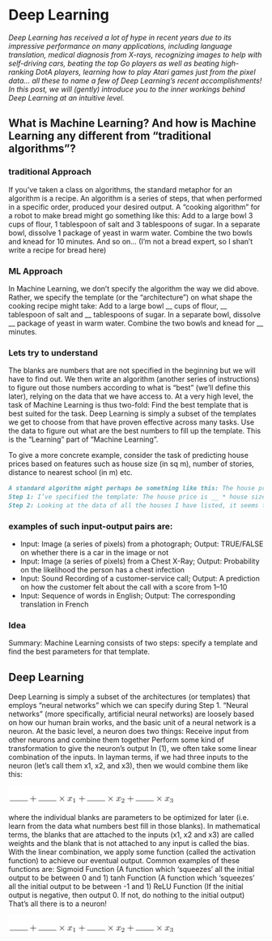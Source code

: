 # Deep Learning

_Deep Learning has received a lot of hype in recent years due to its impressive performance on many applications, including language translation, medical diagnosis from X-rays, recognizing images to help with self-driving cars, beating the top Go players as well as beating high-ranking DotA players, learning how to play Atari games just from the pixel data… all these to name a few of Deep Learning’s recent accomplishments! In this post, we will (gently) introduce you to the inner workings behind Deep Learning at an intuitive level._

## **What is Machine Learning? And how is Machine Learning any different from “traditional algorithms”?**
### traditional Approach
If you’ve taken a class on algorithms, the standard metaphor for an algorithm is a recipe. An algorithm is a series of steps, that when performed in a specific order, produced your desired output. A “cooking algorithm” for a robot to make bread might go something like this:
Add to a large bowl 3 cups of flour, 1 tablespoon of salt and 3 tablespoons of sugar.
In a separate bowl, dissolve 1 package of yeast in warm water.
Combine the two bowls and knead for 10 minutes.
And so on… (I’m not a bread expert, so I shan’t write a recipe for bread here)
### ML Approach
In Machine Learning, we don’t specify the algorithm the way we did above. Rather, we specify the template (or the “architecture”) on what shape the cooking recipe might take:
Add to a large bowl __ cups of flour, __ tablespoon of salt and __ tablespoons of sugar.
In a separate bowl, dissolve __ package of yeast in warm water.
Combine the two bowls and knead for __ minutes.

### Lets try to understand
The blanks are numbers that are not specified in the beginning but we will have to find out. We then write an algorithm (another series of instructions) to figure out those numbers according to what is “best” (we’ll define this later), relying on the data that we have access to.
At a very high level, the task of Machine Learning is thus two-fold:
Find the best template that is best suited for the task. Deep Learning is simply a subset of the templates we get to choose from that have proven effective across many tasks.
Use the data to figure out what are the best numbers to fill up the template. This is the “Learning” part of “Machine Learning”.

To give a more concrete example, consider the task of predicting house prices based on features such as house size (in sq m), number of stories, distance to nearest school (in m) etc.
```markdown
A standard algorithm might perhaps be something like this: The house price is approximately (100 * house size) + (1000 * number of stories) — (30 * distance to nearest school. A (parametric) Machine Learning approach would look something like this:
Step 1: I’ve specified the template: The house price is __ * house size + __ * number of stories + __ * distance to nearest school.
Step 2: Looking at the data of all the houses I have listed, it seems that the best numbers to fill in the blanks is (90.3, 1006.2, -40.5) respectively.
```

### examples of such input-output pairs are:
* Input: Image (a series of pixels) from a photograph; Output: TRUE/FALSE on whether there is a car in the image or not
* Input: Image (a series of pixels) from a Chest X-Ray; Output: Probability on the likelihood the person has a chest infection
* Input: Sound Recording of a customer-service call; Output: A prediction on how the customer felt about the call with a score from 1–10
* Input: Sequence of words in English; Output: The corresponding translation in French

### Idea
Summary: Machine Learning consists of two steps: specify a template and find the best parameters for that template.



## Deep Learning 
Deep Learning is simply a subset of the architectures (or templates) that employs “neural networks” which we can specify during Step 1. “Neural networks” (more specifically, artificial neural networks) are loosely based on how our human brain works, and the basic unit of a neural network is a neuron.
At the basic level, a neuron does two things:
Receive input from other neurons and combine them together
Perform some kind of transformation to give the neuron’s output
In (1), we often take some linear combination of the inputs. In layman terms, if we had three inputs to the neuron (let’s call them x1, x2, and x3), then we would combine them like this:




<img src="./images/dl_intitution.png" alt="data" class="inline"/>

where the individual blanks are parameters to be optimized for later (i.e. learn from the data what numbers best fill in those blanks). In mathematical terms, the blanks that are attached to the inputs (x1, x2 and x3) are called weights and the blank that is not attached to any input is called the bias.
With the linear combination, we apply some function (called the activation function) to achieve our eventual output. Common examples of these functions are:
Sigmoid Function (A function which ‘squeezes’ all the initial output to be between 0 and 1)
tanh Function (A function which ‘squeezes’ all the initial output to be between -1 and 1)
ReLU Function (If the initial output is negative, then output 0. If not, do nothing to the initial output)
That’s all there is to a neuron!

<img src="./images/dl_intitution.png" alt="data" class="inline"/>
